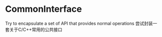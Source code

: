 # CommonInterface
Try to encapsulate a set of API that provides  normal operations
尝试封装一套关于C/C++常用的公共接口
